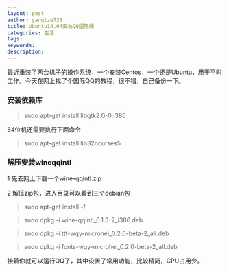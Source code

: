 ```yaml
---
layout: post
author: yangtze736
title: Ubuntu14.04安装QQ国际版
categories: 生活
tags: 
keywords:
description:
---
```


最近重装了两台机子的操作系统，一个安装Centos，一个还是Ubuntu，用于平时工作。今天在网上找了个国际QQ的教程，很不错，自己备份一下。

### 安装依赖库

> sudo apt-get install  libgtk2.0-0:i386

64位机还需要执行下面命令

> sudo apt-get install lib32ncurses5


### 解压安装wineqqintl

1 先去网上下载一个wine-qqintl.zip

2 解压zip包，进入目录可以看到三个debian包

> sudo apt-get install -f

> sudo dpkg -i wine-qqintl_0.1.3-2_i386.deb

> sudo dpkg -i ttf-wqy-microhei_0.2.0-beta-2_all.deb

> sudo dpkg -i fonts-wqy-microhei_0.2.0-beta-2_all.deb

接着你就可以运行QQ了，其中设置了常用功能，比较精简，CPU占用少。
